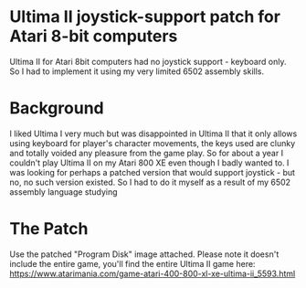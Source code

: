 # Ultima II joystick-support patch for Atari 8-bit computers
Ultima II for Atari 8bit computers had no joystick support - keyboard only. So I had to implement it using my very limited 6502 assembly skills.

# Background
I liked Ultima I very much but was disappointed in Ultima II that it only allows using keyboard for player's character movements, the keys used are clunky and totally voided any pleasure from the game play. So for about a year I couldn't play Ultima II on my Atari 800 XE even though I badly wanted to. I was looking for perhaps a patched version that would support joystick - but no, no such version existed. So I had to do it myself as a result of my 6502 assembly language studying

# The Patch
Use the patched "Program Disk" image attached. Please note it doesn't include the entire game, you'll find the entire Ultima II game here: https://www.atarimania.com/game-atari-400-800-xl-xe-ultima-ii_5593.html
